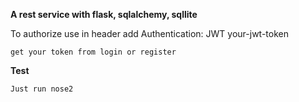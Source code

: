 **A rest service with flask, sqlalchemy, sqllite**

To authorize use in header add Authentication: JWT your-jwt-token
    
    get your token from login or register 


**Test**
    
    Just run nose2